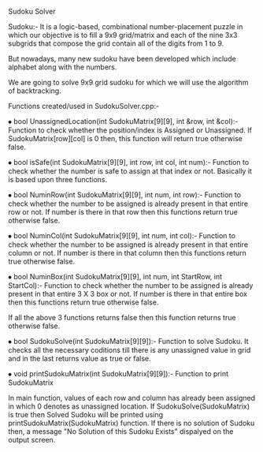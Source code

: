 Sudoku Solver

Sudoku:- It is a logic-based, combinational number-placement puzzle in which our objective is to fill a 9x9 grid/matrix and each of the nine 3x3 subgrids that compose the grid contain all of the digits from 1 to 9.

But nowadays, many new sudoku have been developed which include alphabet along with the numbers.

We are going to solve 9x9 grid sudoku for which we will use the algorithm of backtracking.

Functions created/used in SudokuSolver.cpp:-

⦁	bool UnassignedLocation(int SudokuMatrix[9][9], int &row, int &col):- Function to check whether the position/index is Assigned or Unassigned. If SudokuMatrix[row][col] is 0 then, this function will return true otherwise false.

⦁	bool isSafe(int SudokuMatrix[9][9], int row, int col, int num):- Function to check whether the number is safe to assign at that index or not. Basically it is based upon three functions.

  ⦁	bool NuminRow(int SudokuMatrix[9][9], int num, int row):- Function to check whether the number to be assigned is already present in that entire row or not. If number is there    in that row then this functions return true otherwise false.
  
  ⦁	bool NuminCol(int SudokuMatrix[9][9], int num, int col):- Function to check whether the number to be assigned is already present in that entire column or not. If number is       there in that column then this functions return true otherwise false.
  
  ⦁	bool NuminBox(int SudokuMatrix[9][9], int num, int StartRow, int StartCol):- Function to check whether the number to be assigned is already present in that entire 3 X 3 box or   not. If number is there in that entire box then this functions return true otherwise false.
  
If all the above 3 functions returns false then this function 	returns true otherwise false.

⦁	bool SudokuSolve(int SudokuMatrix[9][9]):- Function to solve Sudoku. It checks all the necessary coditions till there is any unassigned value in grid and in the last returns value as true or false.

⦁	void printSudokuMatrix(int SudokuMatrix[9][9]):- Function to print SudokuMatrix

In main function, values of each row and column has already been assigned in which 0 denotes as unassigned location. If SudokuSolve(SudokuMatrix) is true then Solved Sudoku will be printed using printSudokuMatrix(SudokuMatrix) function. If there is no solution of Sudoku then, a message "No Solution of this Sudoku Exists" dispalyed on the output screen.
